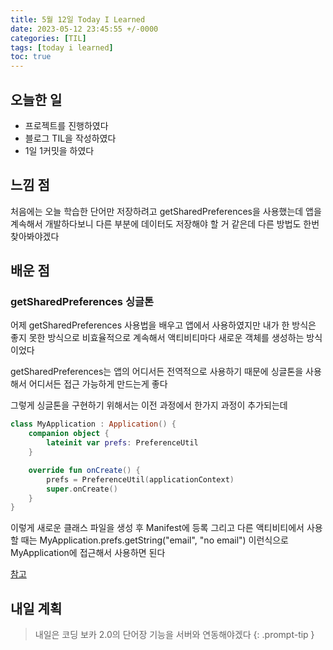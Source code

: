 ```yaml
---
title: 5월 12일 Today I Learned
date: 2023-05-12 23:45:55 +/-0000
categories: [TIL]
tags: [today i learned]
toc: true
---
```


## 오늘한 일

* 프로젝트를 진행하였다
* 블로그 TIL을 작성하였다
* 1일 1커밋을 하였다

## 느낌 점

처음에는 오늘 학습한 단어만 저장하려고 getSharedPreferences을 사용했는데 앱을 계속해서 개발하다보니 다른 부분에 데이터도 저장해야 할 거 같은데 다른 방법도 한번 찾아봐야겠다

## 배운 점

### getSharedPreferences 싱글톤

어제 getSharedPreferences 사용법을 배우고 앱에서 사용하였지만 내가 한 방식은 좋지 못한 방식으로 비효율적으로 계속해서 액티비티마다 새로운 객체를 생성하는 방식이었다

getSharedPreferences는 앱의 어디서든 전역적으로 사용하기 때문에 싱글톤을 사용해서 어디서든 접근 가능하게 만드는게 좋다

그렇게 싱글톤을 구현하기 위해서는 이전 과정에서 한가지 과정이 추가되는데

~~~kotlin
class MyApplication : Application() {
    companion object {
        lateinit var prefs: PreferenceUtil
    }

    override fun onCreate() {
        prefs = PreferenceUtil(applicationContext)
        super.onCreate()
    }
}
~~~

이렇게 새로운 클래스 파일을 생성 후 Manifest에 등록 그리고 다른 액티비티에서 사용할 때는 MyApplication.prefs.getString("email", "no email")
이런식으로 MyApplication에 접근해서 사용하면 된다

[참고](https://velog.io/@mincodin/SharedPreferences)

## 내일 계획

> 내일은 코딩 보카 2.0의 단어장 기능을 서버와 연동해야겠다
{: .prompt-tip }